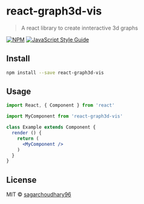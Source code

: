 # react-graph3d-vis

> A react library to create innteractive 3d graphs

[![NPM](https://img.shields.io/npm/v/react-graph3d-vis.svg)](https://www.npmjs.com/package/react-graph3d-vis) [![JavaScript Style Guide](https://img.shields.io/badge/code_style-standard-brightgreen.svg)](https://standardjs.com)

## Install

```bash
npm install --save react-graph3d-vis
```

## Usage

```jsx
import React, { Component } from 'react'

import MyComponent from 'react-graph3d-vis'

class Example extends Component {
  render () {
    return (
      <MyComponent />
    )
  }
}
```

## License

MIT © [sagarchoudhary96](https://github.com/sagarchoudhary96)
